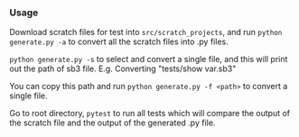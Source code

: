 ### Usage
Download scratch files for test into `src/scratch_projects`, and run `python generate.py -a` to convert all the scratch files into .py files.

`python generate.py -s` to select and convert a single file, and this will print out the path of sb3 file.
E.g. Converting "tests/show var.sb3"

You can copy this path and run `python generate.py -f <path>` to convert a single file.

Go to root directory, `pytest` to run all tests which will compare the output of the scratch file and the output of the generated .py file.
